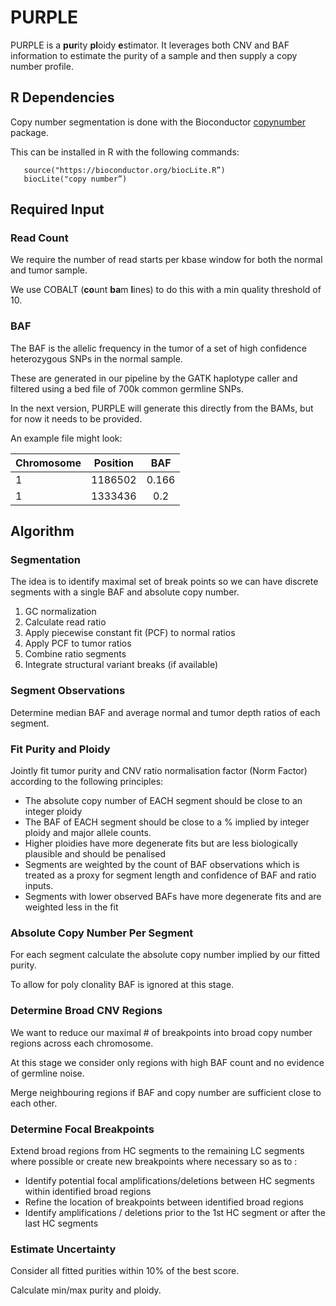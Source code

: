 
# PURPLE

PURPLE is a **pur**ity **pl**oidy **e**stimator. It leverages both CNV and BAF information to estimate the purity of a sample and then supply a copy number profile.


## R Dependencies
Copy number segmentation is done with the Bioconductor
[copynumber](http://bioconductor.org/packages/release/bioc/html/copynumber.html) package.


This can be installed in R with the following commands:
```
   source("https://bioconductor.org/biocLite.R”)
   biocLite("copy number”)
```


## Required Input

### Read Count

We require the number of read starts per kbase window for both the normal and tumor sample.

We use COBALT (**co**unt **ba**m **l**ines) to do this with a min quality threshold of 10.

### BAF

The BAF is the allelic frequency in the tumor of a set of high confidence heterozygous SNPs in the normal sample.

These are generated in our pipeline by the GATK haplotype caller and filtered using a bed file of 700k common germline SNPs.

In the next version, PURPLE will generate this directly from the BAMs, but for now it needs to be provided.

An example file might look:

Chromosome | Position | BAF
:--- | :---: | :---:
1 | 1186502 | 0.166
1 | 1333436 | 0.2



## Algorithm


### Segmentation
The idea is to identify maximal set of break points so we can have discrete segments with a single BAF and absolute copy number.

1. GC normalization
2. Calculate read ratio
3. Apply piecewise constant fit (PCF) to normal ratios
4. Apply PCF to tumor ratios
5. Combine ratio segments
6. Integrate structural variant breaks (if available)

### Segment Observations
Determine median BAF and average normal and tumor depth ratios of each segment.

### Fit Purity and Ploidy

Jointly fit tumor purity and CNV ratio normalisation factor (Norm Factor) according to the following principles:

* The absolute copy number of EACH segment should be close to an integer ploidy
* The BAF of EACH segment should be close to a % implied by integer ploidy and major allele counts.
* Higher ploidies have more degenerate fits but are less biologically plausible and should be penalised
* Segments are weighted by the count of BAF observations which is treated as a proxy for segment length and confidence of BAF and ratio inputs.
* Segments with lower observed BAFs have more degenerate fits and are weighted less in the fit


### Absolute Copy Number Per Segment

For each segment calculate the absolute copy number implied by our fitted purity.

To allow for poly clonality BAF is ignored at this stage.

### Determine Broad CNV Regions
We want to reduce our maximal # of breakpoints into broad copy number regions across each chromosome.

At this stage we consider only regions with high BAF count and no evidence of germline noise.

Merge neighbouring regions if BAF and copy number are sufficient close to each other.

### Determine Focal Breakpoints
Extend broad regions from HC segments to the remaining LC segments where possible or create new breakpoints where necessary so as to :

* Identify potential focal amplifications/deletions between HC segments within identified broad regions
* Refine the location of breakpoints between identified broad regions
* Identify amplifications / deletions prior to the 1st HC segment or after the last HC segments


### Estimate Uncertainty
Consider all fitted purities within 10% of the best score.

Calculate min/max purity and ploidy.